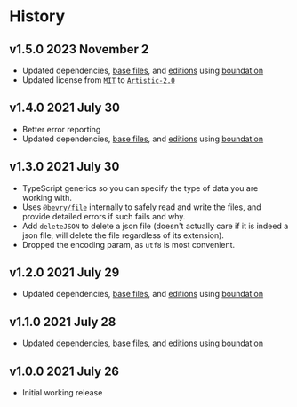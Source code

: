 # History

## v1.5.0 2023 November 2

-   Updated dependencies, [base files](https://github.com/bevry/base), and [editions](https://editions.bevry.me) using [boundation](https://github.com/bevry/boundation)
-   Updated license from [`MIT`](http://spdx.org/licenses/MIT.html) to [`Artistic-2.0`](http://spdx.org/licenses/Artistic-2.0.html)

## v1.4.0 2021 July 30

-   Better error reporting
-   Updated dependencies, [base files](https://github.com/bevry/base), and [editions](https://editions.bevry.me) using [boundation](https://github.com/bevry/boundation)

## v1.3.0 2021 July 30

-   TypeScript generics so you can specify the type of data you are working with.
-   Uses [`@bevry/file`](https://github.com/bevry/file) internally to safely read and write the files, and provide detailed errors if such fails and why.
-   Add `deleteJSON` to delete a json file (doesn't actually care if it is indeed a json file, will delete the file regardless of its extension).
-   Dropped the encoding param, as `utf8` is most convenient.

## v1.2.0 2021 July 29

-   Updated dependencies, [base files](https://github.com/bevry/base), and [editions](https://editions.bevry.me) using [boundation](https://github.com/bevry/boundation)

## v1.1.0 2021 July 28

-   Updated dependencies, [base files](https://github.com/bevry/base), and [editions](https://editions.bevry.me) using [boundation](https://github.com/bevry/boundation)

## v1.0.0 2021 July 26

-   Initial working release
